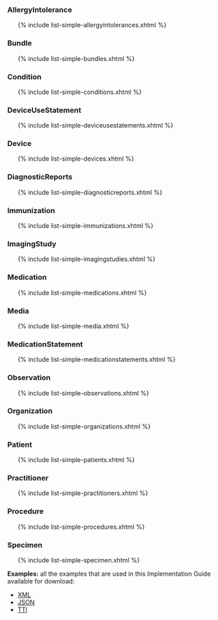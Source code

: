 ### AllergyIntolerance

<ul>{% include list-simple-allergyintolerances.xhtml %}</ul>

### Bundle

<ul>{% include list-simple-bundles.xhtml %}</ul>


### Condition

<ul>{% include list-simple-conditions.xhtml %}</ul>


### DeviceUseStatement

<ul>{% include list-simple-deviceusestatements.xhtml %}</ul>

### Device

<ul>{% include list-simple-devices.xhtml %}</ul>

### DiagnosticReports

<ul>{% include list-simple-diagnosticreports.xhtml %}</ul>

### Immunization

<ul>{% include list-simple-immunizations.xhtml %}</ul>


### ImagingStudy

<ul>{% include list-simple-imagingstudies.xhtml %}</ul>


### Medication

<ul>{% include list-simple-medications.xhtml %}</ul>

### Media

<ul>{% include list-simple-media.xhtml %}</ul>

### MedicationStatement

<ul>{% include list-simple-medicationstatements.xhtml %}</ul>

### Observation

<ul>{% include list-simple-observations.xhtml %}</ul>

### Organization

<ul>{% include list-simple-organizations.xhtml %}</ul>

### Patient

<ul>{% include list-simple-patients.xhtml %}</ul>

### Practitioner

<ul>{% include list-simple-practitioners.xhtml %}</ul>

### Procedure

<ul>{% include list-simple-procedures.xhtml %}</ul>

### Specimen

<ul>{% include list-simple-specimen.xhtml %}</ul>

<!-- `todo: generate an example list from preprocessor` -->


**Examples:** all the examples that are used in this Implementation Guide available for download:

- [XML](examples.xml.zip)
- [JSON](examples.json.zip)
- [TTl](examples.ttl.zip)
